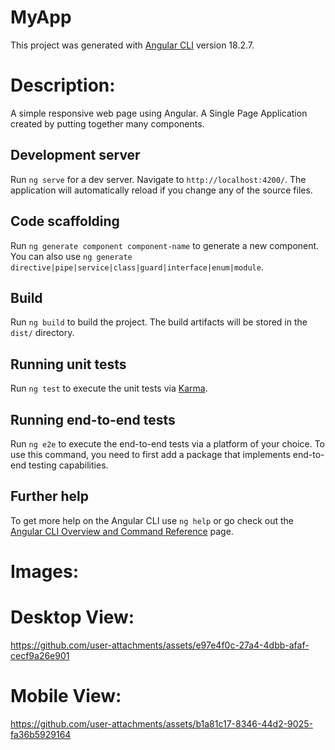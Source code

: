 # MyApp
This project was generated with [Angular CLI](https://github.com/angular/angular-cli) version 18.2.7.

# Description:
A simple responsive web page using Angular. A Single Page Application created by putting together many components.

## Development server

Run `ng serve` for a dev server. Navigate to `http://localhost:4200/`. The application will automatically reload if you change any of the source files.

## Code scaffolding

Run `ng generate component component-name` to generate a new component. You can also use `ng generate directive|pipe|service|class|guard|interface|enum|module`.

## Build

Run `ng build` to build the project. The build artifacts will be stored in the `dist/` directory.

## Running unit tests

Run `ng test` to execute the unit tests via [Karma](https://karma-runner.github.io).

## Running end-to-end tests

Run `ng e2e` to execute the end-to-end tests via a platform of your choice. To use this command, you need to first add a package that implements end-to-end testing capabilities.

## Further help

To get more help on the Angular CLI use `ng help` or go check out the [Angular CLI Overview and Command Reference](https://angular.dev/tools/cli) page.

# Images:
# Desktop View:
https://github.com/user-attachments/assets/e97e4f0c-27a4-4dbb-afaf-cecf9a26e901

# Mobile View:
https://github.com/user-attachments/assets/b1a81c17-8346-44d2-9025-fa36b5929164

